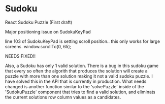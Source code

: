 # Sudoku
React Sudoku Puzzle (First draft)

Major positioning issue on SudokuKeyPad 

line 103 of SudokuKeyPad is setting scroll position.. this only works for large screens. 
window.scrollTo(0, 65);

NEEDS FIXED!!


Also, a Sudoku has only 1 valid solution. There is a bug in this sudoku game that every so often the algorith that produces the solution will create a puzzle with more than one solution making it not a valid sudoku puzzle. I have solved this in the API that is currently in production. What needs changed is another function similar to the 'solvePuzzle' inside of the 'SudokuPuzzle' component that tries to find a valid solution, and eliminats the current solutions row column values as a candidates.
